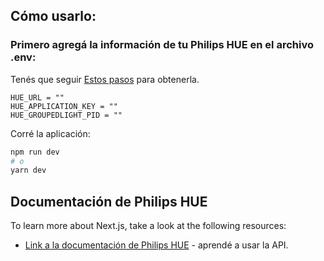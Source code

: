## Cómo usarlo:

### Primero agregá la información de tu Philips HUE en el archivo .env:

Tenés que seguir [Estos pasos](https://developers.meethue.com/develop/get-started-2/) para obtenerla.

```
HUE_URL = ""
HUE_APPLICATION_KEY = ""
HUE_GROUPEDLIGHT_PID = ""
```

Corré la aplicación:

```bash
npm run dev
# o
yarn dev
```

## Documentación de Philips HUE

To learn more about Next.js, take a look at the following resources:

- [Link a la documentación de Philips HUE](https://developers.meethue.com/) - aprendé a usar la API.
